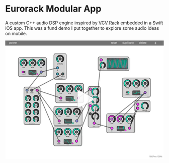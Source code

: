 # Eurorack Modular App

A custom C++ audio DSP engine inspired by [VCV Rack](https://vcvrack.com/) embedded in a Swift iOS app. This was a fund
demo I put together to explore some audio ideas on mobile. 

[<img src="./preview.png">](https://www.instagram.com/p/BvdNGKVAoOZ/)
